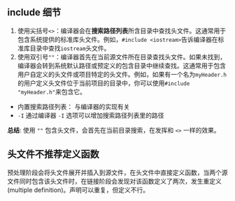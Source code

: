 ## include 细节
1. 使用尖括号`<>`：编译器会在**搜索路径列表**所含目录中查找头文件。这通常用于包含系统提供的标准库头文件。例如，`#include <iostream>`告诉编译器在标准库目录中查找`iostream`头文件。
2. 使用双引号`""`：编译器首先在当前源文件所在目录查找头文件。如果未找到，编译器会转到系统默认路径或预定义的包含目录中继续查找。这通常用于包含用户自定义的头文件或项目特定的头文件。例如，如果有一个名为`myHeader.h`的用户定义头文件位于当前项目的目录中，你可以使用`#include "myHeader.h"`来包含它。

- 内置搜索路径列表： 与编译器的实现有关
- `-I` 通过编译器 `-I` 选项可以增加搜索路径列表里的路径 

**总结**: 使用 `""` 包含头文件，会首先在当前目录搜索，在发挥和 `<>` 一样的效果。


## 头文件不推荐定义函数
预处理阶段会将头文件展开并插入到源文件，在头文件中直接定义函数，当两个源文件同时包含该头文件时，在链接阶段会发现对该函数定义了两次，发生重定义(multiple definition)。声明可以重复，但定义不行。